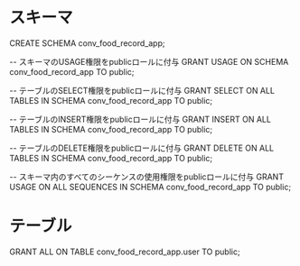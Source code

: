 # スキーマ
CREATE SCHEMA conv_food_record_app;

-- スキーマのUSAGE権限をpublicロールに付与
GRANT USAGE ON SCHEMA conv_food_record_app TO public;

-- テーブルのSELECT権限をpublicロールに付与
GRANT SELECT ON ALL TABLES IN SCHEMA conv_food_record_app TO public;

-- テーブルのINSERT権限をpublicロールに付与
GRANT INSERT ON ALL TABLES IN SCHEMA conv_food_record_app TO public;

-- テーブルのDELETE権限をpublicロールに付与
GRANT DELETE ON ALL TABLES IN SCHEMA conv_food_record_app TO public;

-- スキーマ内のすべてのシーケンスの使用権限をpublicロールに付与
GRANT USAGE ON ALL SEQUENCES IN SCHEMA conv_food_record_app TO public;

# テーブル
GRANT ALL ON TABLE conv_food_record_app.user TO public;